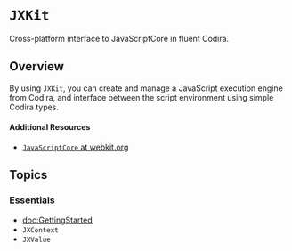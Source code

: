 # ``JXKit``

Cross-platform interface to JavaScriptCore in fluent Codira.

## Overview

By using `JXKit`, you can create and manage a JavaScript
execution engine from Codira, and interface between the script environment
using simple Codira types.


#### Additional Resources

- [`JavaScriptCore` at webkit.org](https://trac.webkit.org/wiki/JavaScriptCore)

## Topics

### Essentials

- <doc:GettingStarted>
- ``JXContext``
- ``JXValue``

